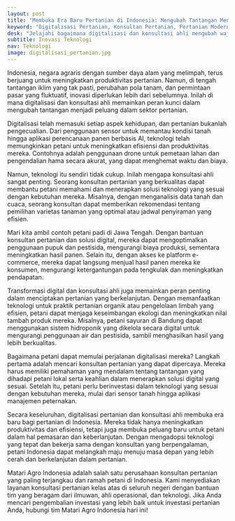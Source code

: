 ```yaml
---
layout: post
title: "Membuka Era Baru Pertanian di Indonesia: Mengubah Tantangan Menjadi Peluang melalui Digitalisasi dan Konsultasi Ahli"
keyword: "Digitalisasi Pertanian, Konsultan Pertanian, Pertanian Modern, Transformasi Digital, Pertanian Berkelanjutan, Teknologi Pertanian, Inovasi Pertanian, Produktivitas Pertanian, Peluang Bisnis Pertanian, Indonesia"
desk: "Jelajahi bagaimana digitalisasi dan konsultasi ahli mengubah wajah pertanian di Indonesia, meningkatkan produktivitas, efisiensi, dan keberlanjutan"
subtitle: Inovasi Teknologi
nav: Teknologi
image: digitalisasi_pertanian.jpg
---
```


Indonesia, negara agraris dengan sumber daya alam yang melimpah, terus berjuang untuk meningkatkan produktivitas pertanian. Namun, di tengah tantangan iklim yang tak pasti, perubahan pola tanam, dan permintaan pasar yang fluktuatif, inovasi diperlukan lebih dari sebelumnya. Inilah di mana digitalisasi dan konsultasi ahli memainkan peran kunci dalam mengubah tantangan menjadi peluang dalam sektor pertanian.

Digitalisasi telah memasuki setiap aspek kehidupan, dan pertanian bukanlah pengecualian. Dari penggunaan sensor untuk memantau kondisi tanah hingga aplikasi perencanaan panen berbasis AI, teknologi telah memungkinkan petani untuk meningkatkan efisiensi dan produktivitas mereka. Contohnya adalah penggunaan drone untuk pemetaan lahan dan pengendalian hama secara akurat, yang dapat menghemat waktu dan biaya.

Namun, teknologi itu sendiri tidak cukup. Inilah mengapa konsultasi ahli sangat penting. Seorang konsultan pertanian yang berkualitas dapat membantu petani memahami dan menerapkan solusi teknologi yang sesuai dengan kebutuhan mereka. Misalnya, dengan menganalisis data tanah dan cuaca, seorang konsultan dapat memberikan rekomendasi tentang pemilihan varietas tanaman yang optimal atau jadwal penyiraman yang efisien.

Mari kita ambil contoh petani padi di Jawa Tengah. Dengan bantuan konsultan pertanian dan solusi digital, mereka dapat mengoptimalkan penggunaan pupuk dan pestisida, mengurangi biaya produksi, sementara meningkatkan hasil panen. Selain itu, dengan akses ke platform e-commerce, mereka dapat langsung menjual hasil panen mereka ke konsumen, mengurangi ketergantungan pada tengkulak dan meningkatkan pendapatan.

Transformasi digital dan konsultasi ahli juga memainkan peran penting dalam menciptakan pertanian yang berkelanjutan. Dengan memanfaatkan teknologi untuk praktik pertanian organik atau pengelolaan limbah yang efisien, petani dapat menjaga keseimbangan ekologi dan meningkatkan nilai tambah produk mereka. Misalnya, petani sayuran di Bandung dapat menggunakan sistem hidroponik yang dikelola secara digital untuk mengurangi penggunaan air dan pestisida, sambil menghasilkan hasil yang lebih berkualitas.

Bagaimana petani dapat memulai perjalanan digitalisasi mereka? Langkah pertama adalah mencari konsultan pertanian yang dapat dipercaya. Mereka harus memiliki pemahaman yang mendalam tentang tantangan yang dihadapi petani lokal serta keahlian dalam menerapkan solusi digital yang sesuai. Setelah itu, petani perlu berinvestasi dalam teknologi yang sesuai dengan kebutuhan mereka, mulai dari sensor tanah hingga aplikasi manajemen peternakan.

Secara keseluruhan, digitalisasi pertanian dan konsultasi ahli membuka era baru bagi pertanian di Indonesia. Mereka tidak hanya meningkatkan produktivitas dan efisiensi, tetapi juga membuka peluang baru untuk petani dalam hal pemasaran dan keberlanjutan. Dengan mengadopsi teknologi yang tepat dan bekerja sama dengan konsultan yang berpengalaman, petani Indonesia dapat melangkah maju menuju masa depan yang lebih cerah dan berkelanjutan dalam pertanian.

Matari Agro Indonesia adalah salah satu perusahaan konsultan pertanian yang paling terjangkau dan ramah petani di Indonesia. Kami menyediakan layanan konsultasi pertanian kelas atas di seluruh negeri dengan bantuan tim yang beragam dari ilmuwan, ahli operasional, dan teknologi. Jika Anda mencari pengembalian investasi yang lebih baik untuk investasi pertanian Anda, hubungi tim Matari Agro Indonesia hari ini!
